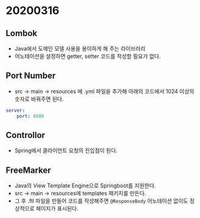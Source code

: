 # 20200316

## Lombok

* Java에서 도메인 모델 사용을 용이하게 해 주는 라이브러리
* 어노테이션을 설정하면 getter, setter 코드를 작성할 필요가 없다.

## Port Number

* src -> main -> resources 에 .yml 파일을 추가해 아래의 코드에서 1024 이상의 숫자로 바꿔주면 된다.

~~~yml
server:
	port: 8080
~~~



## Controllor

* Spring에서 클라이언트 요청의 진입점이 된다.



## FreeMarker

* Java의 View Template Engine으로 Springboot를 지원한다.
* src -> main -> resources에 templates 패키지를 만든다.
* 그 후 .ftl 파일을 만들어 코드를 작성해주면 `@ResponseBody` 어노테이션 없이도 정상적으로 페이지가 표시된다.

